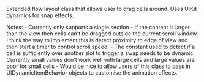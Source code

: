  Extended flow layout class that allows user to drag cells around.
	Uses UIKit dynamics for snap effects.

 Notes:
	- Currently only supports a single section
	- If the content is larger than the view then cells can't be dragged outside
		the current scroll window. I think the way to implement this is detect
		proximity to edge of view and then start a timer to control scroll speed.
	- The constant used to detect if a cell is sufficiently over another slot to trigger
		a swap needs to be dynamic. Currently small values don't work well with large cells
		and large values are poor for small cells
	- Would be nice to allow users of this class to pass in UIDynamicItemBehavior objects
		to customise the animation effects.
